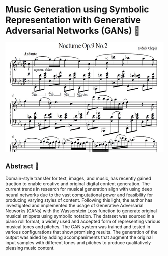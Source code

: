 # Music Generation using Symbolic Representation with Generative Adversarial Networks (GANs) 🎼

<p align="center">
    <img height=350 src="https://github.com/mughees-asif/music-generation-gan/blob/master/images/chopin_intro.jpg">
</p>

## Abstract 🧾

Domain-style transfer for text, images, and music, has recently gained traction to enable creative and original digital content generation. The current trends in research for musical generation align with using deep neural networks due to the vast computational power and feasibility for producing varying styles of content. Following this light, the author has investigated and implemented the usage of Generative Adversarial Networks (GANs) with the Wasserstein Loss function to generate original musical snippets using symbolic notation. The dataset was sourced in a piano roll format, a widely used and accepted form of representing various musical tones and pitches. The GAN system was trained and tested in various configurations that show promising results. The generation of the output was aided by adding accompaniments that augment the original input samples with different tones and pitches to produce qualitatively pleasing music content.


